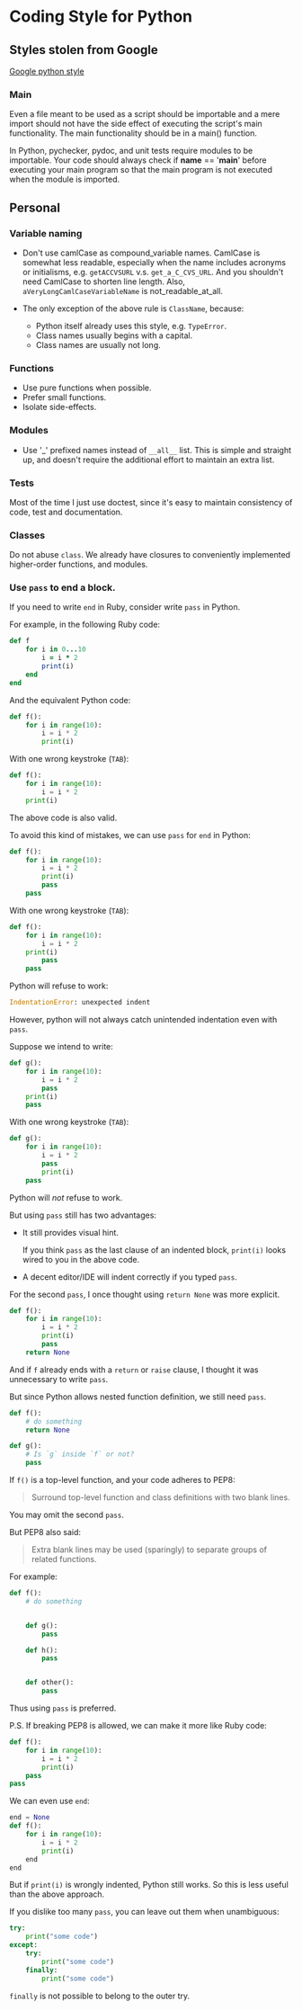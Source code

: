 Coding Style for Python
=======================

Styles stolen from Google
-------------------------

[Google python style](http://google-styleguide.googlecode.com/svn/trunk/pyguide.html)

### Main

Even a file meant to be used as a script should be importable and a mere
import should not have the side effect of executing the script's main
functionality. The main functionality should be in a main() function.

In Python, pychecker, pydoc, and unit tests require modules to be importable.
Your code should always check if __name__ == '__main__' before executing
your main program so that the main program is not executed when the module
is imported.


Personal
--------

### Variable naming

* Don't use camlCase as compound_variable names.  CamlCase is somewhat less
  readable, especially when the name includes acronyms or initialisms, e.g.
  `getACCVSURL` v.s. `get_a_C_CVS_URL`.  And you shouldn't need CamlCase to
  shorten line length.  Also, `aVeryLongCamlCaseVariableName` is not_readable_at_all.

* The only exception of the above rule is `ClassName`, because:

    - Python itself already uses this style, e.g. `TypeError`.
    - Class names usually begins with a capital.
    - Class names are usually not long.


### Functions

* Use pure functions when possible.
* Prefer small functions.
* Isolate side-effects.

### Modules

* Use '_' prefixed names instead of ``__all__`` list.  This is simple and
  straight up, and doesn't require the additional effort to maintain an
  extra list.

### Tests

Most of the time I just use doctest,
since it's easy to maintain consistency of code, test and documentation.

### Classes

Do not abuse `class`.
We already have closures to conveniently implemented higher-order functions, and modules.

### Use `pass` to end a block.


If you need to write `end` in Ruby, consider write `pass` in Python.

For example, in the following Ruby code:

```ruby
def f
    for i in 0...10
        i = i * 2
        print(i)
    end
end
```

And the equivalent Python code:

```python
def f():
    for i in range(10):
        i = i * 2
        print(i)
```

With one wrong keystroke (`TAB`):

```python
def f():
    for i in range(10):
        i = i * 2
    print(i)
```

The above code is also valid.

To avoid this kind of mistakes, we can use `pass` for `end` in Python:

```python
def f():
    for i in range(10):
        i = i * 2
        print(i)
        pass
    pass
```

With one wrong keystroke (`TAB`):

```python
def f():
    for i in range(10):
        i = i * 2
    print(i)
        pass
    pass
```

Python will refuse to work:

```python
IndentationError: unexpected indent
```

However, python will not always catch unintended indentation even with `pass`.

Suppose we intend to write:

```python
def g():
    for i in range(10):
        i = i * 2
        pass
    print(i)
    pass
```

With one wrong keystroke (`TAB`):

```python
def g():
    for i in range(10):
        i = i * 2
        pass
        print(i)
    pass
```

Python will *not* refuse to work.

But using `pass` still has two advantages:

- It still provides visual hint.

    If you think `pass` as the last clause of an indented block,
    `print(i)` looks wired to you in the above code.

- A decent editor/IDE will indent correctly if you typed `pass`.

For the second `pass`, I once thought using `return None` was more explicit.

```python
def f():
    for i in range(10):
        i = i * 2
        print(i)
        pass
    return None
```

And if `f` already ends with a `return` or `raise` clause,
I thought it was unnecessary to write `pass`.

But since Python allows nested function definition, we still need `pass`.

```python
def f():
    # do something
    return None

def g():
    # Is `g` inside `f` or not?
    pass
```

If `f()` is a top-level function, and your code adheres to PEP8:

> Surround top-level function and class definitions with two blank lines.

You may omit the second `pass`.

But PEP8 also said:

> Extra blank lines may be used (sparingly)
> to separate groups of related functions.

For example:

```python
def f():
    # do something


    def g():
        pass

    def h():
        pass


    def other():
        pass
```

Thus using `pass` is preferred.

P.S. If breaking PEP8 is allowed, we can make it more like Ruby code:

```python
def f():
    for i in range(10):
        i = i * 2
        print(i)
    pass
pass
```

We can even use `end`:

```python
end = None
def f():
    for i in range(10):
        i = i * 2
        print(i)
    end
end
```

But if `print(i)` is wrongly indented, Python still works.
So this is less useful than the above approach.

If you dislike too many `pass`,
you can leave out them when unambiguous:

```python
try:
    print("some code")
except:
    try:
        print("some code")
    finally:
        print("some code")
```

`finally` is not possible to belong to the outer try.
        

